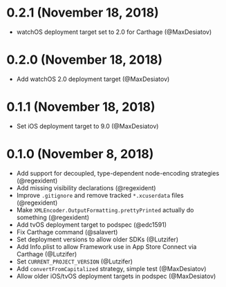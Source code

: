 #  0.2.1 (November 18, 2018)

* watchOS deployment target set to 2.0 for Carthage (@MaxDesiatov)

#  0.2.0 (November 18, 2018)

* Add watchOS 2.0 deployment target (@MaxDesiatov)

#  0.1.1 (November 18, 2018)

* Set iOS deployment target to 9.0 (@MaxDesiatov)

#  0.1.0 (November 8, 2018)

* Add support for decoupled, type-dependent node-encoding strategies (@regexident)
* Add missing visibility declarations (@regexident)
* Improve `.gitignore` and remove tracked `*.xcuserdata` files (@regexident)
* Make `XMLEncoder.OutputFormatting.prettyPrinted` actually do something (@regexident)
* Add tvOS deployment target to podspec (@edc1591)
* Fix Carthage command (@salavert)
* Set deployment versions to allow older SDKs (@Lutzifer)
* Add Info.plist to allow Framework use in App Store Connect via Carthage (@Lutzifer)
* Set `CURRENT_PROJECT_VERSION`  (@Lutzifer)
* Add `convertFromCapitalized` strategy, simple test (@MaxDesiatov)
* Allow older iOS/tvOS deployment targets in podspec (@MaxDesiatov) 
